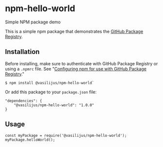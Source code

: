 # npm-hello-world
Simple NPM package demo

This is a simple npm package that demonstrates the [GitHub Package Registry](https://github.com/features/package-registry).

## Installation

Before installing, make sure to authenticate with GitHub Package Registry or using a `.npmrc` file. See "[Configuring npm for use with GitHub Package Registry](https://help.github.com/en/articles/configuring-npm-for-use-with-github-package-registry#authenticating-to-github-package-registry)."

```
$ npm install @vasilijus/npm-hello-world`
```

Or add this package to your `package.json` file:

```
"dependencies": {
    "@vasilijus/npm-hello-world": "1.0.0"
}
```

## Usage

```
const myPackage = require('@vasilijus/npm-hello-world');
myPackage.helloWorld();
```



